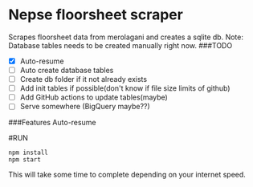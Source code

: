 # Nepse floorsheet scraper
Scrapes floorsheet data from merolagani and creates a sqlite db.
Note: Database tables needs to be created manually right now.
###TODO
- [x] Auto-resume
- [ ] Auto create database tables
- [ ] Create db folder if it not already exists
- [ ] Add init tables if possible(don't know if file size limits of github)
- [ ] Add GitHub actions to update tables(maybe)
- [ ] Serve somewhere (BigQuery maybe??)

###Features
Auto-resume

#RUN
````
npm install
npm start
````
This will take some time to complete depending on your internet speed.

